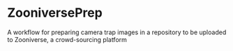# ZooniversePrep
A workflow for preparing camera trap images in a repository to be uploaded to Zooniverse, a crowd-sourcing platform
